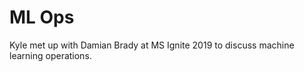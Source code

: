 # ML Ops

Kyle met up with Damian Brady at MS Ignite 2019 to discuss machine learning operations.


